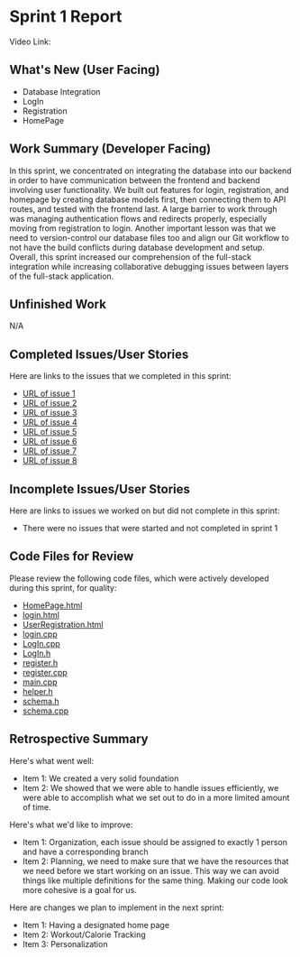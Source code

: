 # Sprint 1 Report
Video Link:
## What's New (User Facing)
* Database Integration
* LogIn
* Registration
* HomePage
## Work Summary (Developer Facing)
In this sprint, we concentrated on integrating the database into our backend in order to have communication between the frontend and backend involving user functionality. We built out features for login, registration, and homepage by creating database models first, then connecting them to API routes, and tested with the frontend last. A large barrier to work through was managing authentication flows and redirects properly, especially moving from registration to login. Another important lesson was that we need to version-control our database files too and align our Git workflow to not have the build conflicts during database development and setup. Overall, this sprint increased our comprehension of the full-stack integration while increasing collaborative debugging issues between layers of the full-stack application.
## Unfinished Work
N/A
## Completed Issues/User Stories
Here are links to the issues that we completed in this sprint:
* [URL of issue 1](https://github.com/kendallreid/Fitness-Tracker/issues/18)
* [URL of issue 2](https://github.com/kendallreid/Fitness-Tracker/issues/11)
* [URL of issue 3](https://github.com/kendallreid/Fitness-Tracker/issues/9)
* [URL of issue 4](https://github.com/kendallreid/Fitness-Tracker/issues/16)
* [URL of issue 5](https://github.com/kendallreid/Fitness-Tracker/issues/4)
* [URL of issue 6](https://github.com/kendallreid/Fitness-Tracker/issues/12)
* [URL of issue 7](https://github.com/kendallreid/Fitness-Tracker/issues/3)
* [URL of issue 8](https://github.com/kendallreid/Fitness-Tracker/issues/17)

## Incomplete Issues/User Stories
Here are links to issues we worked on but did not complete in this sprint:
* There were no issues that were started and not completed in sprint 1

## Code Files for Review
Please review the following code files, which were actively developed during this
sprint, for quality:
* [HomePage.html](https://github.com/kendallreid/Fitness-Tracker/blob/main/code/frontend/HomePage.html)
* [login.html](https://github.com/kendallreid/Fitness-Tracker/blob/main/code/frontend/login.html)
* [UserRegistration.html](https://github.com/kendallreid/Fitness-Tracker/blob/main/code/frontend/UserRegistration.html)
* [login.cpp](https://github.com/kendallreid/Fitness-Tracker/blob/main/code/backend/routes/login.cpp)
* [LogIn.cpp](https://github.com/kendallreid/Fitness-Tracker/blob/main/code/backend/LogIn.cpp)
* [LogIn.h](https://github.com/kendallreid/Fitness-Tracker/blob/main/code/backend/LogIn.h)
* [register.h](https://github.com/kendallreid/Fitness-Tracker/blob/main/code/backend/routes/register.h)
* [register.cpp](https://github.com/kendallreid/Fitness-Tracker/blob/main/code/backend/routes/register.cpp)
* [main.cpp](https://github.com/kendallreid/Fitness-Tracker/blob/main/code/backend/main.cpp)
* [helper.h](https://github.com/kendallreid/Fitness-Tracker/blob/main/code/backend/helper.h)
* [schema.h](https://github.com/kendallreid/Fitness-Tracker/blob/main/code/backend/db/schema.h)
* [schema.cpp](https://github.com/kendallreid/Fitness-Tracker/blob/main/code/backend/db/schema.cpp)

## Retrospective Summary
Here's what went well:
* Item 1: We created a very solid foundation
* Item 2: We showed that we were able to handle issues efficiently, we were able to accomplish what we set out to do in a more limited amount of time.

Here's what we'd like to improve:
* Item 1: Organization, each issue should be assigned to exactly 1 person and have a corresponding branch
* Item 2: Planning, we need to make sure that we have the resources that we need before we start working on an issue. This way we can avoid things like multiple definitions for the same thing. Making our code look more cohesive is a goal for us.

Here are changes we plan to implement in the next sprint:
* Item 1: Having a designated home page
* Item 2: Workout/Calorie Tracking 
* Item 3: Personalization
